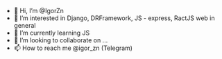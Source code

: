 - 👋 Hi, I’m @IgorZn
- 👀 I’m interested in Django, DRFramework, JS - express, RactJS web in general
- 🌱 I’m currently learning JS
- 💞️ I’m looking to collaborate on ...
- 📫 How to reach me @igor_zn (Telegram)

<!---
IgorZn/IgorZn is a ✨ special ✨ repository because its `README.md` (this file) appears on your GitHub profile.
You can click the Preview link to take a look at your changes.
--->
